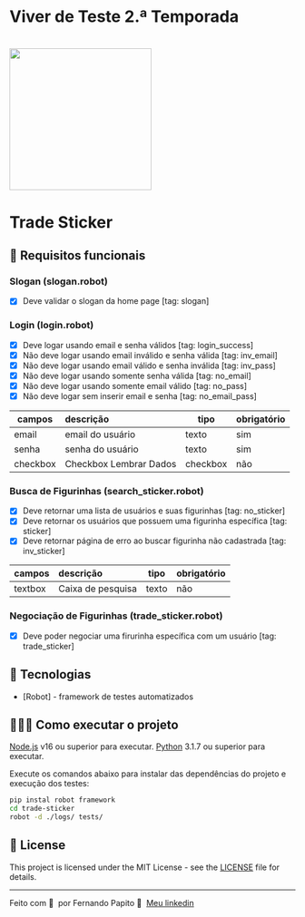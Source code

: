 

# Viver de Teste 2.ª Temporada

<h1 align="left">
    <img src=".github/logo-stiker.svg" width="250px">
</h1>


# Trade Sticker

## 🔖 Requisitos funcionais

### Slogan (slogan.robot)

- [X] Deve validar o slogan da home page [tag: slogan]

### Login (login.robot)

- [X] Deve logar usando email e senha válidos [tag: login_success]
- [X] Não deve logar usando email inválido e senha válida [tag: inv_email]
- [X] Não deve logar usando email válido e senha inválida [tag: inv_pass]
- [X] Não deve logar usando somente senha válida [tag: no_email]
- [X] Não deve logar usando somente email válido [tag: no_pass]
- [X] Não deve logar sem inserir email e senha [tag: no_email_pass]

| campos | descrição                             | tipo     | obrigatório |
| ------ | :------------------------------------ | -------- | ----------- |
| email   | email do usuário                     | texto    | sim         |
| senha   | senha do usuário                     | texto    | sim         |
| checkbox  | Checkbox Lembrar Dados             | checkbox | não         |

### Busca de Figurinhas (search_sticker.robot)

- [X] Deve retornar uma lista de usuários e suas figurinhas [tag: no_sticker]
- [X] Deve retornar os usuários que possuem uma figurinha específica [tag: sticker]
- [X] Deve retornar página de erro ao buscar figurinha não cadastrada [tag: inv_sticker]

| campos  | descrição                             | tipo     | obrigatório |
| ------  | :------------------------------------ | -------- | ----------- |
| textbox | Caixa de pesquisa                     | texto    | não         |

### Negociação de Figurinhas (trade_sticker.robot)

- [X] Deve poder negociar uma firurinha específica com um usuário [tag: trade_sticker]

## 🚀 Tecnologias

- [Robot] - framework de testes automatizados

## 👨🏻‍💻 Como executar o projeto

[Node.js](https://nodejs.org/) v16 ou superior para executar.
[Python](https://www.python.org/downloads/) 3.1.7 ou superior para executar.

Execute os comandos abaixo para instalar das dependências do projeto e execução dos testes:

```sh
pip instal robot framework
cd trade-sticker
robot -d ./logs/ tests/ 
```

## 📝 License

This project is licensed under the MIT License - see the [LICENSE](LICENSE) file for details.

---

Feito com 💜 &nbsp;por Fernando Papito 👋 &nbsp;[Meu linkedin](https://www.linkedin.com/in/papitoio/)
